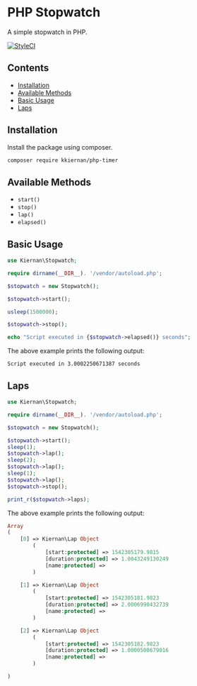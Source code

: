 # PHP Stopwatch

A simple stopwatch in PHP.

[![StyleCI](https://styleci.io/repos/75639006/shield?branch=master)](https://styleci.io/repos/75639006)

## Contents

<!-- MarkdownTOC autolink="true" -->

- [Installation](#installation)
- [Available Methods](#available-methods)
- [Basic Usage](#basic-usage)
- [Laps](#laps)

<!-- /MarkdownTOC -->


## Installation

Install the package using composer.

```sh
composer require kkiernan/php-timer
```

## Available Methods

- `start()`
- `stop()`
- `lap()`
- `elapsed()`

## Basic Usage

```php
use Kiernan\Stopwatch;

require dirname(__DIR__). '/vendor/autoload.php';

$stopwatch = new Stopwatch();

$stopwatch->start();

usleep(1500000);

$stopwatch->stop();

echo "Script executed in {$stopwatch->elapsed()} seconds";
```

The above example prints the following output:

```
Script executed in 3.0002250671387 seconds
```

## Laps

```php
use Kiernan\Stopwatch;

require dirname(__DIR__). '/vendor/autoload.php';

$stopwatch = new Stopwatch();

$stopwatch->start();
sleep(1);
$stopwatch->lap();
sleep(2);
$stopwatch->lap();
sleep(1);
$stopwatch->lap();
$stopwatch->stop();

print_r($stopwatch->laps);
```

The above example prints the following output:

```php
Array
(
    [0] => Kiernan\Lap Object
        (
            [start:protected] => 1542305179.9815
            [duration:protected] => 1.0043249130249
            [name:protected] =>
        )

    [1] => Kiernan\Lap Object
        (
            [start:protected] => 1542305181.9823
            [duration:protected] => 2.0006990432739
            [name:protected] =>
        )

    [2] => Kiernan\Lap Object
        (
            [start:protected] => 1542305182.9823
            [duration:protected] => 1.0000500679016
            [name:protected] =>
        )

)
```
